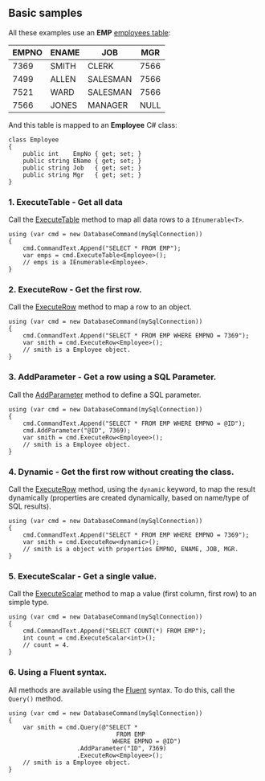 ## Basic samples

All these examples use an **EMP** [employees table](db-scott.md):

|EMPNO |ENAME  |JOB      |MGR  |
|---   |---    |---      |---  |
|7369  |SMITH  |CLERK    |7566 |
|7499  |ALLEN  |SALESMAN |7566 |
|7521  |WARD   |SALESMAN |7566 |
|7566  |JONES  |MANAGER  |NULL |

And this table is mapped to an **Employee** C# class:

```CSharp
class Employee
{
    public int    EmpNo { get; set; }
    public string EName { get; set; }
    public string Job   { get; set; }
    public string Mgr   { get; set; }
}
```

<a name="ExecuteTable"></a>
### 1. ExecuteTable - Get **all data**

Call the [ExecuteTable](../api/dbcmd/Apps72.Dev.Data.DatabaseCommand.yml#Apps72_Dev_Data_DatabaseCommand_ExecuteTable__1) method to map all data rows to a `IEnumerable<T>`.

```CSharp
using (var cmd = new DatabaseCommand(mySqlConnection))
{
    cmd.CommandText.Append("SELECT * FROM EMP");
    var emps = cmd.ExecuteTable<Employee>();
    // emps is a IEnumerable<Employee>.
}
```

<a name="ExecuteRow"></a>
### 2. ExecuteRow - Get the **first row**.

Call the [ExecuteRow](../api/dbcmd/Apps72.Dev.Data.DatabaseCommand.yml#Apps72_Dev_Data_DatabaseCommand_ExecuteRow__1) method to map a row to an object.

```CSharp
using (var cmd = new DatabaseCommand(mySqlConnection))
{
    cmd.CommandText.Append("SELECT * FROM EMP WHERE EMPNO = 7369");
    var smith = cmd.ExecuteRow<Employee>();
    // smith is a Employee object.
}
```

<a name="AddParameter"></a>
### 3. AddParameter - Get a row using a **SQL Parameter**.

Call the [AddParameter](../api/dbcmd/Apps72.Dev.Data.DatabaseCommand.yml#Apps72_Dev_Data_DatabaseCommand_AddParameter_System_String_System_Object_) method to define a SQL parameter.

```CSharp
using (var cmd = new DatabaseCommand(mySqlConnection))
{
    cmd.CommandText.Append("SELECT * FROM EMP WHERE EMPNO = @ID");
    cmd.AddParameter("@ID", 7369);
    var smith = cmd.ExecuteRow<Employee>();
    // smith is a Employee object.
}
```

<a name="Dynamic"></a>
### 4. Dynamic - Get the first row **without creating the class**.

Call the [ExecuteRow](../api/dbcmd/Apps72.Dev.Data.DatabaseCommand.yml#Apps72_Dev_Data_DatabaseCommand_ExecuteRow__1) method, using the `dynamic` keyword, to map the result dynamically (properties are created dynamically, based on name/type of SQL results).

```CSharp
using (var cmd = new DatabaseCommand(mySqlConnection))
{
    cmd.CommandText.Append("SELECT * FROM EMP WHERE EMPNO = 7369");
    var smith = cmd.ExecuteRow<dynamic>();
    // smith is a object with properties EMPNO, ENAME, JOB, MGR.
}
```

<a name="ExecuteScalar"></a>
### 5. ExecuteScalar - Get a **single value**.

Call the [ExecuteScalar](../api/dbcmd/Apps72.Dev.Data.DatabaseCommand.yml#Apps72_Dev_Data_DatabaseCommand_ExecuteScalar) method to map a value (first column, first row) to an simple type.

```CSharp
using (var cmd = new DatabaseCommand(mySqlConnection))
{
    cmd.CommandText.Append("SELECT COUNT(*) FROM EMP");
    int count = cmd.ExecuteScalar<int>();
    // count = 4.
}
```

<a name="Fluent"></a>
### 6. Using a **Fluent** syntax.

All methods are available using the [Fluent](https://en.wikipedia.org/wiki/Fluent_interface) syntax. To do this, call the `Query()` method.

```CSharp
using (var cmd = new DatabaseCommand(mySqlConnection))
{
    var smith = cmd.Query(@"SELECT * 
                              FROM EMP 
                             WHERE EMPNO = @ID")
                   .AddParameter("ID", 7369)
                   .ExecuteRow<Employee>();
    // smith is a Employee object.
}